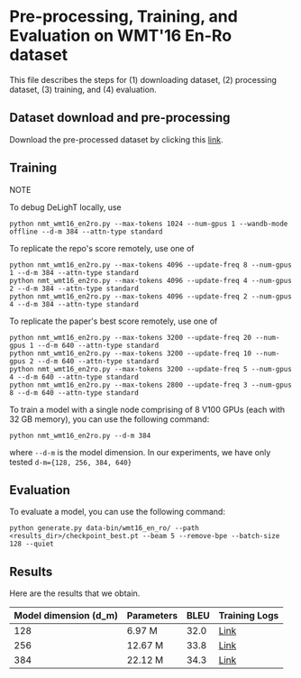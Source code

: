 
# Pre-processing, Training, and Evaluation on WMT'16 En-Ro dataset

This file describes the steps for (1) downloading dataset, (2) processing dataset, (3) training, and (4) evaluation.

## Dataset download and pre-processing

Download the pre-processed dataset by clicking this [link](https://drive.google.com/file/d/1kISrB2ecKzQDuS0N67iRkTjuTs19oZ5j/view?usp=sharing).


## Training

NOTE

To debug DeLighT locally, use
```
python nmt_wmt16_en2ro.py --max-tokens 1024 --num-gpus 1 --wandb-mode offline --d-m 384 --attn-type standard
```

To replicate the repo's score remotely, use one of
```
python nmt_wmt16_en2ro.py --max-tokens 4096 --update-freq 8 --num-gpus 1 --d-m 384 --attn-type standard
python nmt_wmt16_en2ro.py --max-tokens 4096 --update-freq 4 --num-gpus 2 --d-m 384 --attn-type standard
python nmt_wmt16_en2ro.py --max-tokens 4096 --update-freq 2 --num-gpus 4 --d-m 384 --attn-type standard
```

To replicate the paper's best score remotely, use one of
```
python nmt_wmt16_en2ro.py --max-tokens 3200 --update-freq 20 --num-gpus 1 --d-m 640 --attn-type standard
python nmt_wmt16_en2ro.py --max-tokens 3200 --update-freq 10 --num-gpus 2 --d-m 640 --attn-type standard
python nmt_wmt16_en2ro.py --max-tokens 3200 --update-freq 5 --num-gpus 4 --d-m 640 --attn-type standard
python nmt_wmt16_en2ro.py --max-tokens 2800 --update-freq 3 --num-gpus 8 --d-m 640 --attn-type standard
```


To train a model with a single node comprising of 8 V100 GPUs (each with 32 GB memory), you can use the following command:

``` 
python nmt_wmt16_en2ro.py --d-m 384
```

where `--d-m` is the model dimension. In our experiments, we have only tested `d-m={128, 256, 384, 640}` 


## Evaluation

To evaluate a model, you can use the following command:

```
python generate.py data-bin/wmt16_en_ro/ --path <results_dir>/checkpoint_best.pt --beam 5 --remove-bpe --batch-size 128 --quiet
```

## Results
Here are the results that we obtain.

| Model dimension (d_m) | Parameters | BLEU | Training Logs |
| --------------------- | ---------- | ---- | ------------- |
| 128 | 6.97 M | 32.0 | [Link](https://gist.github.com/sacmehta/57c12358434f12bf15939311469c7173#file-delight_wmt16_en2ro_dm_128-txt) |
| 256 | 12.67 M | 33.8 | [Link](https://gist.github.com/sacmehta/57c12358434f12bf15939311469c7173#file-delight_wmt16_en2ro_dm_256-txt) |
| 384 | 22.12 M | 34.3 | [Link](https://gist.github.com/sacmehta/57c12358434f12bf15939311469c7173#file-delight_wmt16_en2ro_dm_384-txt) |